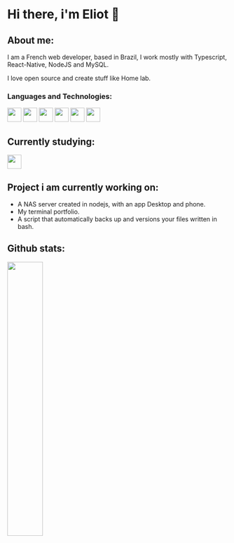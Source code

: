 # Hi there, i'm Eliot 👋
 <div>
            <h2>About me:</h2>
            <p>I am a French web developer, based  in Brazil, I work mostly with Typescript, React-Native, NodeJS and MySQL.</p>
            <p>I love open source and create stuff like Home lab.</p>
      <div>     
      </div>
      <div>
            <h3>Languages and Technologies:</h3>
            <div id="tech">
              <img height="32" width="32" src="https://cdn.simpleicons.org/nodedotjs/white" />
              <img height="32" width="32" src="https://cdn.simpleicons.org/typescript/white" />      
              <img height="32" width="32" src="https://cdn.simpleicons.org/javascript/white" />      
              <img height="32" width="32" src="https://cdn.simpleicons.org/react/white" />      
              <img height="32" width="32" src="https://cdn.simpleicons.org/mysql/white" />     
            <img height="32" width="32" src="https://cdn.simpleicons.org/linux/white" />  
            </div>    
      </div>
      <div>
            <h2>Currently studying:</h2>
            <img height="32" width="32" src="https://cdn.simpleicons.org/gnubash/white" />
      </div>
      <div>
            <h2>Project i am currently working on:</h2>
             <ul>
                  <li>A NAS server created in nodejs, with an app Desktop and phone.</li>
                  <li>My terminal portfolio.</li>
                  <li>A script that automatically backs up and versions your files written in bash.</li>
            </ul> 
      </div>
        <div>
            <h2>Github stats:</h2>
            <img
  width="40%"
  src="https://github-readme-stats.vercel.app/api/top-langs/?username=anuraghazra&layout=compact&theme=graywhite&exclude_repo=elioteloi,anuraghazra.github.io"
/>
        </div>
    </div>
    
<!--
**elioteloi/elioteloi** is a ✨ _special_ ✨ repository because its `README.md` (this file) appears on your GitHub profile.

Here are some ideas to get you started:

- 🔭 I’m currently working on ...
- 🌱 I’m currently learning ...
- 👯 I’m looking to collaborate on ...
- 🤔 I’m looking for help with ...
- 💬 Ask me about ...
- 📫 How to reach me: ...
- 😄 Pronouns: ...
- ⚡ Fun fact: ...
-->
